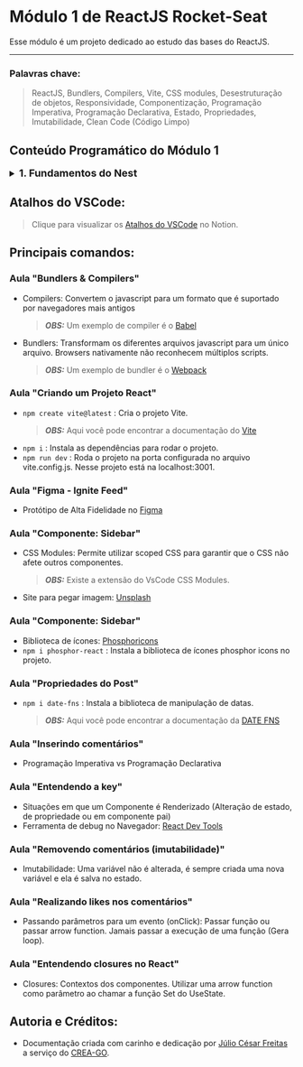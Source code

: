 # Módulo 1 de ReactJS Rocket-Seat

Esse módulo é um projeto dedicado ao estudo das bases do ReactJS.
___
### Palavras chave:
>ReactJS, Bundlers, Compilers, Vite, CSS modules, Desestruturação de objetos, Responsividade, Componentização, Programação Imperativa, Programação Declarativa, Estado, Propriedades, Imutabilidade, Clean Code (Código Limpo)

## Conteúdo Programático do Módulo 1

<details style="font-size: 16px">
<summary><strong style="font-size: 18px">1. Fundamentos do Nest</strong></summary>

  ---

  + Introdução
  + Fundamentos do ReactJS
  + Bundlers & Compilers
  + Criando um projeto React
  + Componentes
  + Propriedades
  ---
</details>

## Atalhos do VSCode:

>Clique para visualizar os [Atalhos do VSCode](https://silicon-chips-f58.notion.site/VsCode-Shortcuts-Atalhos-4ced0388660c4f1c93b410765c0a44cd) no Notion.

## Principais comandos:

### Aula "Bundlers & Compilers"

+ Compilers: Convertem o javascript para um formato que é suportado por navegadores mais antigos
  > **_OBS:_** Um exemplo de compiler é o [Babel](https://babeljs.io/)
+ Bundlers: Transformam os diferentes arquivos javascript para um único arquivo. Browsers nativamente não reconhecem múltiplos scripts.
  > **_OBS:_** Um exemplo de bundler é o [Webpack](https://webpack.js.org/)

### Aula "Criando um Projeto React"

+ `npm create vite@latest` : Cria o projeto Vite.
  > **_OBS:_** Aqui você pode encontrar a documentação do [Vite](https://vitejs.dev/guide/)
+ `npm i` : Instala as dependências para rodar o projeto.
+ `npm run dev` : Roda o projeto na porta configurada no arquivo vite.config.js. Nesse projeto está na localhost:3001.

### Aula "Figma - Ignite Feed"

+ Protótipo de Alta Fidelidade no [Figma](https://www.figma.com/community/file/1113573231685349036)

### Aula "Componente: Sidebar"

+ CSS Modules: Permite utilizar scoped CSS para garantir que o CSS não afete outros componentes.
  > **_OBS:_** Existe a extensão do VsCode CSS Modules.
+ Site para pegar imagem: [Unsplash](https://unsplash.com/)

### Aula "Componente: Sidebar"

+ Biblioteca de ícones: [Phosphoricons](https://phosphoricons.com/)
+ `npm i phosphor-react` : Instala a biblioteca de ícones phosphor icons no projeto.

### Aula "Propriedades do Post"

+ `npm i date-fns` : Instala a biblioteca de manipulação de datas.
  > **_OBS:_** Aqui você pode encontrar a documentação da [DATE FNS](https://date-fns.org/v4.1.0/docs/format)

### Aula "Inserindo comentários"

+ Programação Imperativa vs Programação Declarativa

### Aula "Entendendo a key"

+ Situações em que um Componente é Renderizado (Alteração de estado, de propriedade ou em componente pai)
+ Ferramenta de debug no Navegador: [React Dev Tools](https://react.dev/learn/react-developer-tools)

### Aula "Removendo comentários (imutabilidade)"

+ Imutabilidade: Uma variável não é alterada, é sempre criada uma nova variável e ela é salva no estado.

### Aula "Realizando likes nos comentários"

+ Passando parâmetros para um evento (onClick): Passar função ou passar arrow function. Jamais passar a execução de uma função (Gera loop).

### Aula "Entendendo closures no React"

+ Closures: Contextos dos componentes. Utilizar uma arrow function como parâmetro ao chamar a função Set do UseState.

## Autoria e Créditos:

+ Documentação criada com carinho e dedicação por [Júlio César Freitas](https://github.com/juliofreitasbm) a serviço do [CREA-GO](https://www.creago.org.br/).